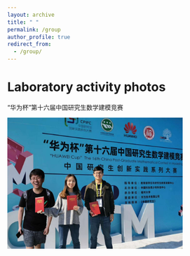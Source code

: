 ```yaml
---
layout: archive
title: " "
permalink: /group
author_profile: true
redirect_from:
  - /group/
---
```

<h1>Laboratory activity photos</h1>

<div style="width: 100%">
    <p>“华为杯”第十六届中国研究生数学建模竞赛</p>
    <img src="/images/group/group1.jpg" style="max-height: 300px; margin: 0 auto; text-align: center; ">
</div>
<!-- ![](http://consolexinhun.github.io/images/500x300.png) -->
